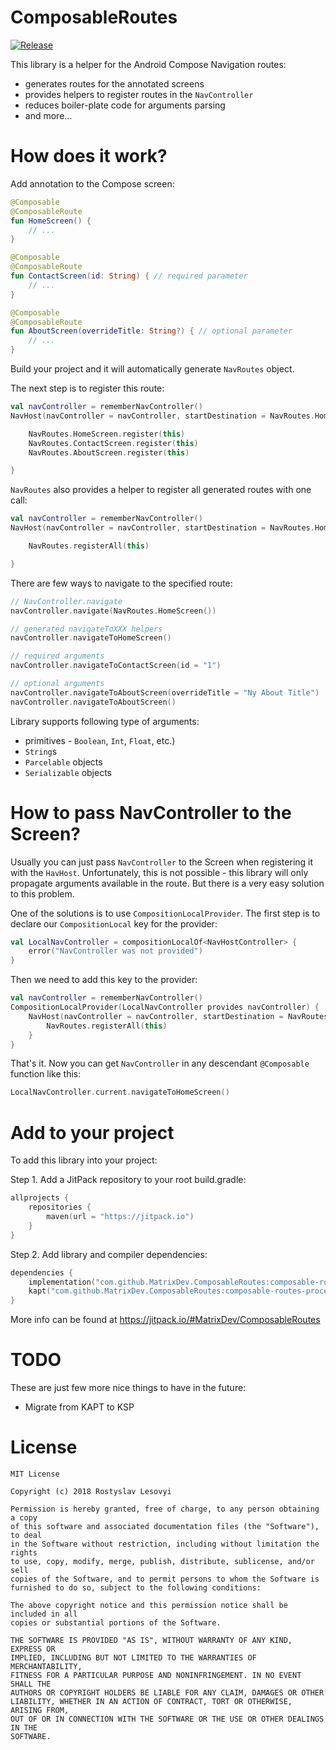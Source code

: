# ComposableRoutes

[![Release](https://jitpack.io/v/MatrixDev/ComposableRoutes.svg)](https://jitpack.io/#MatrixDev/ComposableRoutes)

This library is a helper for the Android Compose Navigation routes:
- generates routes for the annotated screens
- provides helpers to register routes in the `NavController`
- reduces boiler-plate code for arguments parsing
- and more...

# How does it work?

Add annotation to the Compose screen:

```kotlin
@Composable
@ComposableRoute
fun HomeScreen() {
    // ...
}

@Composable
@ComposableRoute
fun ContactScreen(id: String) { // required parameter
    // ...
}

@Composable
@ComposableRoute
fun AboutScreen(overrideTitle: String?) { // optional parameter
    // ...
}
```

Build your project and it will automatically generate `NavRoutes` object.

The next step is to register this route:

```kotlin
val navController = rememberNavController()
NavHost(navController = navController, startDestination = NavRoutes.HomeScreen.PATH) {

    NavRoutes.HomeScreen.register(this)
    NavRoutes.ContactScreen.register(this)
    NavRoutes.AboutScreen.register(this)

}
```

`NavRoutes` also provides a helper to register all generated routes with one call:

```kotlin
val navController = rememberNavController()
NavHost(navController = navController, startDestination = NavRoutes.HomeScreen.PATH) {

    NavRoutes.registerAll(this)

}
```

There are few ways to navigate to the specified route:

```kotlin
// NavController.navigate
navController.navigate(NavRoutes.HomeScreen())

// generated navigateToXXX helpers
navController.navigateToHomeScreen()

// required arguments
navController.navigateToContactScreen(id = "1")

// optional arguments
navController.navigateToAboutScreen(overrideTitle = "Ny About Title")
navController.navigateToAboutScreen()
```

Library supports following type of arguments:
- primitives - `Boolean`, `Int`, `Float`, etc.)
- `String`s
- `Parcelable` objects
- `Serializable` objects

# How to pass NavController to the Screen?

Usually you can just pass `NavController` to the Screen when registering it with the `HavHost`. Unfortunately, this is not possible - this library will only propagate arguments available in the route. But there is a very easy solution to this problem.

One of the solutions is to use `CompositionLocalProvider`. The first step is to declare our `CompositionLocal` key for the provider:
```kotlin
val LocalNavController = compositionLocalOf<NavHostController> {
    error("NavController was not provided")
}
```

Then we need to add this key to the provider:
```kotlin
val navController = rememberNavController()
CompositionLocalProvider(LocalNavController provides navController) {
    NavHost(navController = navController, startDestination = NavRoutes.JoinAsGuestScreen()) {
        NavRoutes.registerAll(this)
    }
}
```

That's it. Now you can get `NavController` in any descendant `@Composable` function like this:
```kotlin
LocalNavController.current.navigateToHomeScreen()
```

# Add to your project

To add this library into your project:

Step 1. Add a JitPack repository to your root build.gradle:

```kotlin
allprojects {
    repositories {
        maven(url = "https://jitpack.io")
    }
}
```

Step 2. Add library and compiler dependencies:

```kotlin
dependencies {
    implementation("com.github.MatrixDev.ComposableRoutes:composable-routes-lib:{latest}")
    kapt("com.github.MatrixDev.ComposableRoutes:composable-routes-processor:{latest}")
}
```

More info can be found at https://jitpack.io/#MatrixDev/ComposableRoutes

# TODO

These are just few more nice things to have in the future:
- Migrate from KAPT to KSP

# License

```
MIT License

Copyright (c) 2018 Rostyslav Lesovyi

Permission is hereby granted, free of charge, to any person obtaining a copy
of this software and associated documentation files (the "Software"), to deal
in the Software without restriction, including without limitation the rights
to use, copy, modify, merge, publish, distribute, sublicense, and/or sell
copies of the Software, and to permit persons to whom the Software is
furnished to do so, subject to the following conditions:

The above copyright notice and this permission notice shall be included in all
copies or substantial portions of the Software.

THE SOFTWARE IS PROVIDED "AS IS", WITHOUT WARRANTY OF ANY KIND, EXPRESS OR
IMPLIED, INCLUDING BUT NOT LIMITED TO THE WARRANTIES OF MERCHANTABILITY,
FITNESS FOR A PARTICULAR PURPOSE AND NONINFRINGEMENT. IN NO EVENT SHALL THE
AUTHORS OR COPYRIGHT HOLDERS BE LIABLE FOR ANY CLAIM, DAMAGES OR OTHER
LIABILITY, WHETHER IN AN ACTION OF CONTRACT, TORT OR OTHERWISE, ARISING FROM,
OUT OF OR IN CONNECTION WITH THE SOFTWARE OR THE USE OR OTHER DEALINGS IN THE
SOFTWARE.
```
